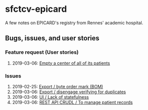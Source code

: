 # sfctcv-epicard

A few notes on EPICARD's registry from Rennes' academic hospital. 

## Bugs, issues, and user stories

### Feature request (User stories)
1. 2019-03-06: [Empty a center of all of its patients](user-stories/empty-center-patients/index.md) 

### Issues
1. 2019-02-25: [Export / byte order mark (BOM)](issues/bom-in-files)
2. 2019-03-06: [Export / disengage verifying for duplicates](issues/disengage-verifying-for-duplicates/index.md)
3. 2019-03-06: [UI / Lack of statefulness](issues/lack-of-statefulness-of-ui/index.md)
4. 2019-03-06: [REST API CRUDL / To manage patient records](issues/no-rest-api-crudl-per-patient-record/index.md)
